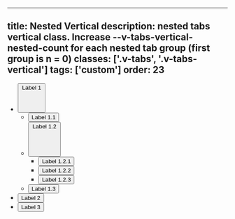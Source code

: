 <!--
 *              Copyright (c) 2025 Visa, Inc.
 *
 * Licensed under the Apache License, Version 2.0 (the "License");
 * you may not use this file except in compliance with the License.
 * You may obtain a copy of the License at
 *
 *         http://www.apache.org/licenses/LICENSE-2.0
 *
 * Unless required by applicable law or agreed to in writing, software
 * distributed under the License is distributed on an "AS IS" BASIS,
 * WITHOUT WARRANTIES OR CONDITIONS OF ANY KIND, either express or implied.
 * See the License for the specific language governing permissions and
 * limitations under the License.
 *
 -->
---
title: Nested Vertical
description: nested tabs vertical class. Increase --v-tabs-vertical-nested-count for each nested tab group (first group is n = 0) 
classes: ['.v-tabs', '.v-tabs-vertical']
tags: ['custom']
order: 23
---

<ul class="v-tabs v-tabs-vertical">
  <li class="v-tab">
    <button aria-expanded="true" class="v-button v-button-tertiary">
      Label 1
      <svg aria-hidden="true" class="v-icon v-icon-visa v-icon-tiny v-tab-suffix" viewbox="0 0 16 16">
        <use href="#visa-chevron-down-tiny">
        </use>
      </svg>
    </button>
    <ul class="v-tabs v-tabs-vertical">
      <li class="v-tab">
        <button class="v-button v-button-tertiary">
          Label 1.1
        </button>
      </li>
      <li class="v-tab">
        <button aria-expanded="true" class="v-button v-button-tertiary">
          Label 1.2
          <svg aria-hidden="true" class="v-icon v-icon-visa v-icon-tiny v-tab-suffix" viewbox="0 0 16 16">
            <use href="#visa-chevron-down-tiny">
            </use>
          </svg>
        </button>
        <ul class="v-tabs v-tabs-vertical">
          <li class="v-tab">
            <button aria-current="page" class="v-button v-button-tertiary">
              Label 1.2.1
            </button>
          </li>
          <li class="v-tab">
            <button class="v-button v-button-tertiary">
              Label 1.2.2
            </button>
          </li>
          <li class="v-tab">
            <button class="v-button v-button-tertiary">
              Label 1.2.3
            </button>
          </li>
        </ul>
      </li>
      <li class="v-tab">
        <button class="v-button v-button-tertiary">
          Label 1.3
        </button>
      </li>
    </ul>
  </li>
  <li class="v-tab">
    <button class="v-button v-button-tertiary">
      Label 2
    </button>
  </li>
  <li class="v-tab">
    <button class="v-button v-button-tertiary">
      Label 3
    </button>
  </li>
</ul>
